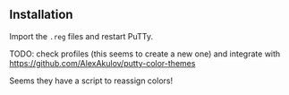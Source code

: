 Installation
------------

Import the `.reg` files and restart PuTTy.

TODO: check profiles (this seems to create a new one) and integrate with
https://github.com/AlexAkulov/putty-color-themes

Seems they have a script to reassign colors!
